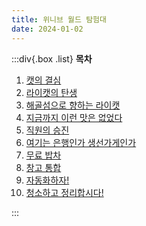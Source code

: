 ```yaml
---
title: 위니브 월드 탐험대
date: 2024-01-02
---
```


:::div{.box .list}
**목차**

1. [캣의 결심](/wenivworld-teacher/expedition/01)
2. [라이캣의 탄생](/wenivworld-teacher/expedition/01)
3. [해골섬으로 향하는 라이캣](/wenivworld-teacher/expedition/01)
4. [지금까지 이런 맛은 없었다](/wenivworld-teacher/expedition/01)
5. [직원의 승진](/wenivworld-teacher/expedition/01)
6. [여기는 은행인가 생선가게인가](/wenivworld-teacher/expedition/01)
7. [무료 밥차](/wenivworld-teacher/expedition/01)
8. [창고 통합](/wenivworld-teacher/expedition/01)
9. [자동화하자!](/wenivworld-teacher/expedition/01)
10. [청소하고 정리합시다!](/wenivworld-teacher/expedition/01)

:::
